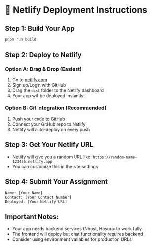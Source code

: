 # 🚀 Netlify Deployment Instructions

## **Step 1: Build Your App**
```bash
pnpm run build
```

## **Step 2: Deploy to Netlify**

### **Option A: Drag & Drop (Easiest)**
1. Go to [netlify.com](https://netlify.com)
2. Sign up/Login with GitHub
3. Drag the `dist` folder to the Netlify dashboard
4. Your app will be deployed instantly!

### **Option B: Git Integration (Recommended)**
1. Push your code to GitHub
2. Connect your GitHub repo to Netlify
3. Netlify will auto-deploy on every push

## **Step 3: Get Your Netlify URL**
- Netlify will give you a random URL like: `https://random-name-123456.netlify.app`
- You can customize this in the site settings

## **Step 4: Submit Your Assignment**
```
Name: [Your Name]
Contact: [Your Contact Number]
Deployed: [Your Netlify URL]
```

## **Important Notes:**
- Your app needs backend services (Nhost, Hasura) to work fully
- The frontend will deploy but chat functionality requires backend
- Consider using environment variables for production URLs
